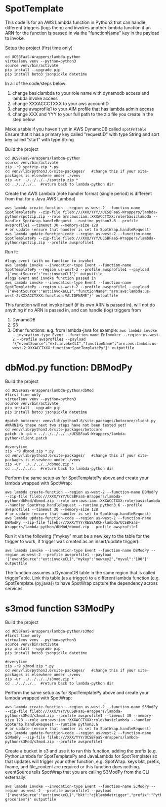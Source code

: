 # SpotTemplate
This code is for an AWS Lambda function in Python3 that can handle different triggers (logs them) and invokes another lambda function if an ARN for the function is passed in via the "functionName" key in the payload to invoke.

Setup the project (first time only)
```
cd UCSBFaaS-Wrappers/lambda-python
virtualenv venv --python=python3
source venv/bin/activate
pip install --upgrade pip
pip install boto3 jsonpickle datetime
```
In all of the code/steps below:
   1) change basiclambda to your role name with dynamodb access and lambda invoke access
   2) change XXXACCCTXXX to your aws accountID
   3) change awsprofile1 to your AIM profile that has lambda admin access
   4) change XXX and YYY to your full path to the zip file you create in the step below

Make a table if you haven't yet in AWS DynamoDB called `spotFnTable`  
Ensure that it has a primary key called "requestID" with type String and sort key called "start" with type String

Build the project 
```
cd UCSBFaaS-Wrappers/lambda-python
source venv/bin/activate
zip -r9 spotzip.zip *.py
cd venv/lib/python3.6/site-packages/   #change this if your site-packages is elsewhere under ./venv
zip -ur ../../../../spotzip.zip *
cd ../../../..  #return back to lambda-python dir
```

Create the AWS Lambda (note handler format (single period) is different from that for a Java AWS Lambda)
```
aws lambda create-function --region us-west-2 --function-name SpotTemplatePy --zip-file fileb:///XXX/YYY//UCSBFaaS-Wrappers/lambda-python/spotzip.zip --role arn:aws:iam::XXXACCTXXX:role/basiclambda --handler SpotWrap.handleRequest --runtime python3.6 --profile awsprofile1 --timeout 30 --memory-size 128
# or update (ensure that handler is set to SpotWrap.handleRequest)
aws lambda update-function-code --region us-west-2 --function-name SpotTemplatePy --zip-file fileb:///XXX/YYY/UCSBFaaS-Wrappers/lambda-python/spotzip.zip --profile awsprofile1
```

Run it:
```
#logs event (with no function to invoke)
aws lambda invoke --invocation-type Event --function-name SpotTemplatePy --region us-west-2 --profile awsprofile1 --payload '{"eventSource":"ext:invokeCLI"}' outputfile
#logs event and invoke function passed in
aws lambda invoke --invocation-type Event --function-name SpotTemplatePy --region us-west-2 --profile awsprofile1 --payload '{"eventSource":"ext:invokeCLI","functionName":"arn:aws:lambda:us-west-2:XXXACCTXXX:function:VALIDFNAME"}' outputfile
```

This function will not invoke itself (if its own ARN is passed in), will not do anything if no ARN is passed in, and can handle (log) triggers from 
   1) DynamoDB
   2) S3
   3) Other functions: e.g. from lambda-java for example: `aws lambda invoke --invocation-type Event --function-name FnInvoker --region us-west-2 --profile awsprofile1 --payload '{"eventSource":"ext:invokeCLI","functionName":"arn:aws:lambda:us-west-2:XXXACCTXXX:function:SpotTemplatePy"}' outputfile`
   
# dbMod.py function: DBModPy
Build the project 
```
cd UCSBFaaS-Wrappers/lambda-python/dbMod
#first time only
virtualenv venv --python=python3
source venv/bin/activate
pip install --upgrade pip
pip install boto3 jsonpickle datetime

#patch botocore: venv/lib/python3.6/site-packages/botocore/client.py
#WARNING these next two steps have not been tested yet!
cd venv/lib/python3.6/site-packages/botocore
patch -b -p4 < ../../../../../UCSBFaaS-Wrappers/lambda-python/client.patch

#everytime
zip -r9 dbmod.zip *.py
cd venv/lib/python3.6/site-packages/   #change this if your site-packages is elsewhere under ./venv
zip -ur ../../../../dbmod.zip *
cd ../../../..  #return back to lambda-python dir
```
Perform the same setup as for SpotTemplatePy above and create your lambda wrapped with SpotWrap:
```
aws lambda create-function --region us-west-2 --function-name DBModPy --zip-file fileb:///XXX/YYY/UCSBFaaS-Wrappers/lambda-python/dbMod/dbmod.zip --role arn:aws:iam::XXXACCTXXX:role/basiclambda --handler SpotWrap.handleRequest --runtime python3.6 --profile awsprofile1 --timeout 30 --memory-size 128  
# or update (ensure that handler is set to SpotWrap.handleRequest)
aws lambda update-function-code --region us-west-2 --function-name DBModPy --zip-file fileb:///XXX/YYY/RESEARCH/lambda/UCSBFaaS-Wrappers/lambda-python/dbMod/dbmod.zip --profile awsprofile1
```
Run it via the following ("mykey" must be a new key to the table for the trigger to work, if trigger was created as an insert/update trigger):
```
aws lambda invoke --invocation-type Event --function-name DBModPy --region us-west-2 --profile awsprofile1 --payload '{"eventSource":"ext:invokeCLI","mykey":"newkey2","myval":"100"}' outputfile
```
The function assumes a DynamoDB table in the same region that is called triggerTable.  Link this table (as a trigger) to a different lambda function (e.g. SpotTemplate.{py,java}) to have SpotWrap capture the dependency across services.

# s3mod function S3ModPy
Build the project 
```
cd UCSBFaaS-Wrappers/lambda-python/s3Mod
#first time only
virtualenv venv --python=python3
source venv/bin/activate
pip install --upgrade pip
pip install boto3 jsonpickle datetime

#everytime
zip -r9 s3mod.zip *.py
cd venv/lib/python3.6/site-packages/   #change this if your site-packages is elsewhere under ./venv
zip -ur ../../../../s3mod.zip *
cd ../../../..  #return back to lambda-python dir
```
Perform the same setup as for SpotTemplatePy above and create your lambda wrapped with SpotWrap:
```
aws lambda create-function --region us-west-2 --function-name S3ModPy --zip-file fileb:///XXX/YYY/UCSBFaaS-Wrappers/lambda-python/s3Mod/s3mod.zip --profile awsprofile1 --timeout 30 --memory-size 128 --role arn:aws:iam::XXXACCTXXX:role/basiclambda --handler SpotWrap.handleRequest --runtime python3.6
# or update (ensure that handler is set to SpotWrap.handleRequest)
aws lambda update-function-code --region us-west-2 --function-name S3ModPy --zip-file fileb:///XXX/YYY/UCSBFaaS-Wrappers/lambda-python/s3Mod/s3mod.zip --profile awsprofile1
```

Create a bucket in s3 and use it to run this function, adding the prefix (e.g. PythonLambda for SpotTemplatePy and JavaLambda for SpotTemplate) so that updates will trigger your other function, e.g. SpotWrap.  keys bkt, prefix, fname, and file_content are required or this function does nothing.  eventSource tells SpotWrap that you are calling S3ModPy from the CLI externally:
```
aws lambda invoke --invocation-type Event --function-name S3ModPy --region us-west-2 --profile awsprofile1 --payload '{"eventSource":"ext:invokeCLI","bkt":"cjklambdatrigger","prefix":"PythonLambda","fname":"todo.txt","file_content":"get groceries"}' outputfile
```
